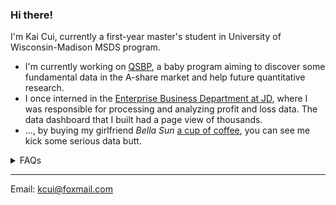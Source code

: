 ### Hi there!
I'm Kai Cui, currently a first-year master's student in University of Wisconsin-Madison MSDS program.

- I'm currently working on [QSBP](https://github.com/Ark-Kai/quant-stat-baby-project/), a baby program aiming to discover some fundamental data in the A-share market and help future quantitative research.
- I once interned in the [Enterprise Business Department at JD](https://www.jdbusiness.com/jdaboutus.html), where I was responsible for processing and analyzing profit and loss data. The data dashboard that I built had a page view of thousands.
- ..., by buying my girlfriend *Bella Sun* [a cup of coffee](https://www.starbucks.com.hk/zh_HK/mobile-applications-online-order-pick-up), you can see me kick some serious data butt.

<details>

<summary>FAQs</summary>

**Q: What's your plan after graduating?**\
A: I don't have a specific plan yet. LLMs have greatly changed my expectations for the job market. I am concurrently applying for a second master's/PhD and autumn recruitment. Canada and Australia may be my destinations in life, and Hong Kong may be a transit stop.

</details>

---

Email: kcui@foxmail.com
<!--
**Ark-Kai/Ark-Kai** is a ✨ _special_ ✨ repository because its `README.md` (this file) appears on your GitHub profile.

Here are some ideas to get you started:

- 🔭 I’m currently working on ...
- 🌱 I’m currently learning ...
- 👯 I’m looking to collaborate on ...
- 🤔 I’m looking for help with ...
- 💬 Ask me about ...
- 📫 How to reach me: ...
- 😄 Pronouns: ...
- ⚡ Fun fact: ...
-->
